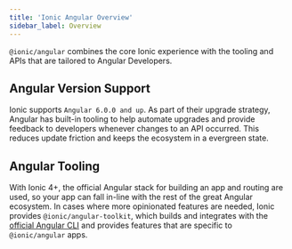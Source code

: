 ```yaml
---
title: 'Ionic Angular Overview'
sidebar_label: Overview
---
```


<head>
  <title>Ionic Angular Overview | Angular Version Support and Tooling</title>
  <meta name="description" content="@ionic/angular combines the Ionic experience with the tooling and APIs tailored to Angular Developers. Learn more about version support in our Angular Overview." />
</head>

`@ionic/angular` combines the core Ionic experience with the tooling and APIs that are tailored to Angular Developers.

## Angular Version Support

Ionic supports `Angular 6.0.0 and up`. As part of their upgrade strategy, Angular has built-in tooling to help automate upgrades and provide feedback to developers whenever changes to an API occurred. This reduces update friction and keeps the ecosystem in a evergreen state.

## Angular Tooling

With Ionic 4+, the official Angular stack for building an app and routing are used, so your app can fall in-line with the rest of the great Angular ecosystem. In cases where more opinionated features are needed, Ionic provides `@ionic/angular-toolkit`, which builds and integrates with the [official Angular CLI](https://angular.io/cli) and provides features that are specific to `@ionic/angular` apps.